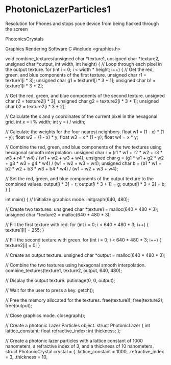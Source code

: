 # PhotonicLazerParticles1
Resolution for Phones and stops youe device from being hacked through the screen

PhotonicsCrystals

Graphics Rendering Software C #include <graphics.h>

void combine_textures(unsigned char *texture1, unsigned char *texture2, unsigned char *output, int width, int height) { // Loop through each pixel in the output texture. for (int i = 0; i < width * height; i++) { // Get the red, green, and blue components of the first texture. unsigned char r1 = texture1[i * 3]; unsigned char g1 = texture1[i * 3 + 1]; unsigned char b1 = texture1[i * 3 + 2];

// Get the red, green, and blue components of the second texture.
unsigned char r2 = texture2[i * 3];
unsigned char g2 = texture2[i * 3 + 1];
unsigned char b2 = texture2[i * 3 + 2];

// Calculate the x and y coordinates of the current pixel in the hexagonal grid.
int x = i % width;
int y = i / width;

// Calculate the weights for the four nearest neighbors.
float w1 = (1 - x) * (1 - y);
float w2 = (1 - x) * y;
float w3 = x * (1 - y);
float w4 = x * y;

// Combine the red, green, and blue components of the two textures using hexagonal smooth interpolation.
unsigned char r = (r1 * w1 + r2 * w2 + r3 * w3 + r4 * w4) / (w1 + w2 + w3 + w4);
unsigned char g = (g1 * w1 + g2 * w2 + g3 * w3 + g4 * w4) / (w1 + w2 + w3 + w4);
unsigned char b = (b1 * w1 + b2 * w2 + b3 * w3 + b4 * w4) / (w1 + w2 + w3 + w4);

// Set the red, green, and blue components of the output texture to the combined values.
output[i * 3] = r;
output[i * 3 + 1] = g;
output[i * 3 + 2] = b;
} }

int main() { // Initialize graphics mode. initgraph(640, 480);

// Create two textures. unsigned char *texture1 = malloc(640 * 480 * 3); unsigned char *texture2 = malloc(640 * 480 * 3);

// Fill the first texture with red. for (int i = 0; i < 640 * 480 * 3; i++) { texture1[i] = 255; }

// Fill the second texture with green. for (int i = 0; i < 640 * 480 * 3; i++) { texture2[i] = 0; }

// Create an output texture. unsigned char *output = malloc(640 * 480 * 3);

// Combine the two textures using hexagonal smooth interpolation. combine_textures(texture1, texture2, output, 640, 480);

// Display the output texture. putimage(0, 0, output);

// Wait for the user to press a key. getch();

// Free the memory allocated for the textures. free(texture1); free(texture2); free(output);

// Close graphics mode. closegraph();

// Create a photonic Lazer Particles object. struct PhotonicLazer { int lattice_constant; float refractive_index; int thickness; };

// Create a photonic lazer particles with a lattice constant of 1000 nanometers, a refractive index of 3, and a thickness of 10 nanometers. struct PhotonicCrystal crystal = { .lattice_constant = 1000, .refractive_index = 3, .thickness = 10,

